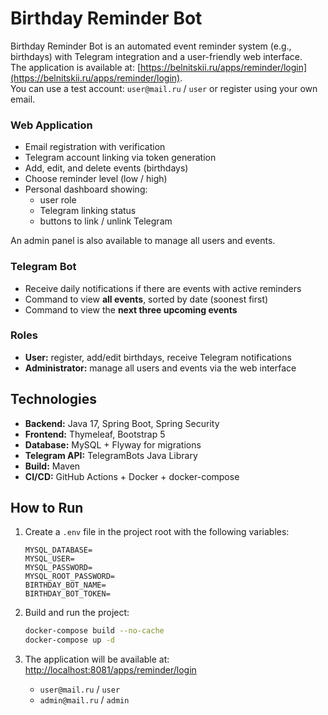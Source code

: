 # Birthday Reminder Bot

Birthday Reminder Bot is an automated event reminder system (e.g., birthdays) with Telegram integration and a user-friendly web interface.  
The application is available at: [https://belnitskii.ru/apps/reminder/login](https://belnitskii.ru/apps/reminder/login).  
You can use a test account: `user@mail.ru` / `user` or register using your own email.

### Web Application

- Email registration with verification
- Telegram account linking via token generation
- Add, edit, and delete events (birthdays)
- Choose reminder level (low / high)
- Personal dashboard showing:
  - user role
  - Telegram linking status
  - buttons to link / unlink Telegram

An admin panel is also available to manage all users and events.

### Telegram Bot

- Receive daily notifications if there are events with active reminders
- Command to view **all events**, sorted by date (soonest first)
- Command to view the **next three upcoming events**

### Roles

- **User:** register, add/edit birthdays, receive Telegram notifications  
- **Administrator:** manage all users and events via the web interface

## Technologies

- **Backend:** Java 17, Spring Boot, Spring Security  
- **Frontend:** Thymeleaf, Bootstrap 5  
- **Database:** MySQL + Flyway for migrations  
- **Telegram API:** TelegramBots Java Library  
- **Build:** Maven  
- **CI/CD:** GitHub Actions + Docker + docker-compose

## How to Run

1. Create a `.env` file in the project root with the following variables:

   ```env
   MYSQL_DATABASE=
   MYSQL_USER=
   MYSQL_PASSWORD=
   MYSQL_ROOT_PASSWORD=
   BIRTHDAY_BOT_NAME=
   BIRTHDAY_BOT_TOKEN=
   ```

2. Build and run the project:

    ```bash
    docker-compose build --no-cache
    docker-compose up -d
    ```

3. The application will be available at: [http://localhost:8081/apps/reminder/login](http://localhost:8081/apps/reminder/login)
   - `user@mail.ru` / `user`
   - `admin@mail.ru` / `admin`
